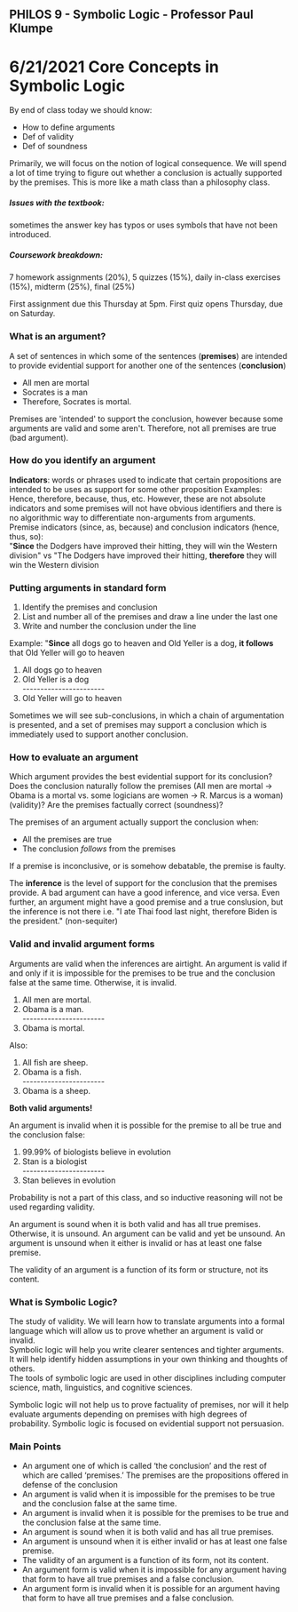 ## PHILOS 9 - Symbolic Logic - Professor Paul Klumpe

6/21/2021
Core Concepts in Symbolic Logic
===
By end of class today we should know:
- How to define arguments
- Def of validity
- Def of soundness

Primarily, we will focus on the notion of logical consequence. We will spend a lot of time trying to figure out whether a conclusion is actually supported by the premises. This is more like a math class than a philosophy class.

##### Issues with the textbook:
sometimes the answer key has typos or uses symbols that have not been introduced.

##### Coursework breakdown:
7 homework assignments (20%), 5 quizzes (15%), daily in-class exercises (15%), midterm (25%), final (25%)

First assignment due this Thursday at 5pm. First quiz opens Thursday, due on Saturday.

### What is an argument?
A set of sentences in which some of the sentences (**premises**) are intended to provide evidential support for another one of the sentences (**conclusion**)  
- All men are mortal
- Socrates is a man 
- Therefore, Socrates is mortal.

Premises are 'intended' to support the conclusion, however because some arguments are valid and some aren't. Therefore, not all premises are true (bad argument).

### How do you identify an argument
**Indicators**: words or phrases used to indicate that certain propositions are intended to be uses as support for some other proposition Examples: Hence, therefore, because, thus, etc. However, these are not absolute indicators and some premises will not have obvious identifiers and there is no algorithmic way to differentiate non-arguments from arguments.  
Premise indicators (since, as, because) and conclusion indicators (hence, thus, so):  
"**Since** the Dodgers have improved their hitting, they will win the Western division" vs "The Dodgers have improved their hitting, **therefore** they will win the Western division

### Putting arguments in standard form
1. Identify the premises and conclusion
2. List and number all of the premises and draw a line under the last one
3. Write and number the conclusion under the line

Example: "**Since** all dogs go to heaven and Old Yeller is a dog, **it follows** that Old Yeller will go to heaven
1. All dogs go to heaven
2. Old Yeller is a dog  
_-_----------------------
3. Old Yeller will go to heaven

Sometimes we will see sub-conclusions, in which a chain of argumentation is presented, and a set of premises may support a conclusion which is immediately used to support another conclusion.

### How to evaluate an argument
Which argument provides the best evidential support for its conclusion? Does the conclusion naturally follow the premises (All men are mortal -> Obama is a mortal vs. some logicians are women -> R. Marcus is a woman) (validity)? Are the premises factually correct (soundness)?

The premises of an argument actually support the conclusion when:
- All the premises are true
- The conclusion *follows* from the premises

If a premise is inconclusive, or is somehow debatable, the premise is faulty.

The **inference** is the level of support for the conclusion that the premises provide. A bad argument can have a good inference, and vice versa. Even further, an argument might have a good premise and a true conslusion, but the inference is not there i.e. "I ate Thai food last night, therefore Biden is the president." (non-sequiter)

### Valid and invalid argument forms
Arguments are valid when the inferences are airtight. An argument is valid if and only if it is impossible for the premises to be true and the conclusion false at the same time. Otherwise, it is invalid.

1. All men are mortal.
2. Obama is a man.  
_-_----------------------
3. Obama is mortal.  

Also:  
1. All fish are sheep.
2. Obama is a fish.  
_-_----------------------
3. Obama is a sheep.

**Both valid arguments!**

An argument is invalid when it is possible for the premise to all be true and the conclusion false:
1. 99.99% of biologists believe in evolution
2. Stan is a biologist  
_-_----------------------
3. Stan believes in evolution

Probability is not a part of this class, and so inductive reasoning will not be used regarding validity.

An argument is sound when it is both valid and has all true premises. Otherwise, it is unsound. An argument can be valid and yet be unsound. An argument is unsound when it either is invalid or has at least one false premise.

The validity of an argument is a function of its form or structure, not its content.

### What is Symbolic Logic?
The study of validity. We will learn how to translate arguments into a formal language which will allow us to prove whether an argument is valid or invalid.  
Symbolic logic will help you write clearer sentences and tighter arguments.  
It will help identify hidden assumptions in your own thinking and thoughts of others.  
The tools of symbolic logic are used in other disciplines including computer science, math, linguistics, and cognitive sciences.

Symbolic logic will not help us to prove factuality of premises, nor will it help evaluate arguments depending on premises with high degrees of probability. Symbolic logic is focused on evidential support not persuasion.

### Main Points
- An argument one of which is called ‘the conclusion’ and the rest of which are called ‘premises.’ The premises are the propositions offered in defense of the conclusion
- An argument is valid when it is impossible for the premises to be true and the conclusion false at the same time.
- An argument is invalid when it is possible for the premises to be true and the conclusion false at the same time.
- An argument is sound when it is both valid and has all true premises.
- An argument is unsound when it is either invalid or has at least one false premise.
- The validity of an argument is a function of its form, not its content.
- An argument form is valid when it is impossible for any argument having that form to have all true premises and a false conclusion.
- An argument form is invalid when it is possible for an argument having that form to have all true premises and a false conclusion.